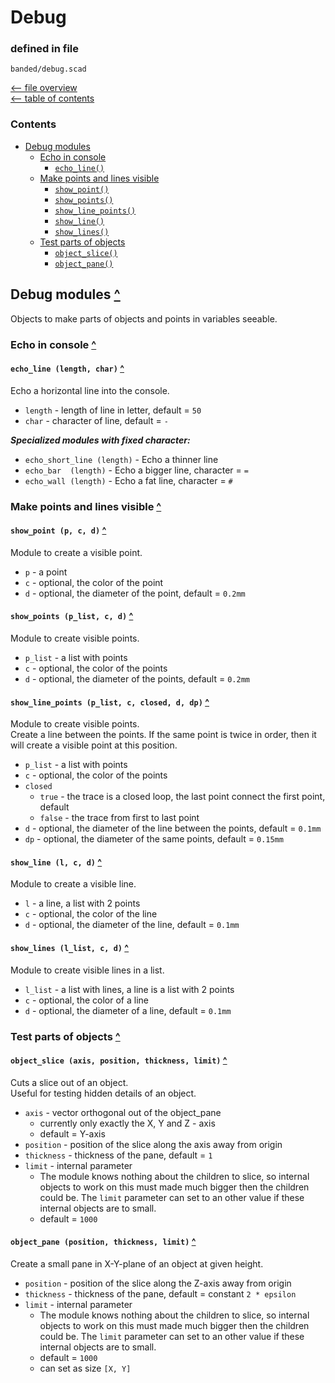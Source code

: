 Debug
=====

### defined in file

`banded/debug.scad`

[<-- file overview](file_overview.md)\
[<-- table of contents](contents.md)

### Contents
[contents]: #contents "Contents"
- [Debug modules](#debug-modules-)
  - [Echo in console](#echo-in-console-)
    - [`echo_line()`][echo_line]
  - [Make points and lines visible](#make-points-visible-)
    - [`show_point()`][show_point]
    - [`show_points()`][show_points]
    - [`show_line_points()`][show_line_points]
    - [`show_line()`][show_line]
    - [`show_lines()`][show_lines]
  - [Test parts of objects](#test-parts-of-objects-)
    - [`object_slice()`][object_slice]
    - [`object_pane()`][object_pane]


Debug modules [^][contents]
---------------------------
Objects to make parts of objects and points in variables seeable.


### Echo in console [^][contents]

#### `echo_line (length, char)` [^][contents]
[echo_line]: #echo_line-
Echo a horizontal line into the console.
- `length` - length of line in letter, default = `50`
- `char`   - character of line, default = `-`

___Specialized modules with fixed character:___
- `echo_short_line (length)` - Echo a thinner line
- `echo_bar  (length)`       - Echo a bigger line, character = `=`
- `echo_wall (length)`       - Echo a fat line, character = `#`


### Make points and lines visible [^][contents]

#### `show_point (p, c, d)` [^][contents]
[show_point]: #show_point-p-c-d-
Module to create a visible point.
- `p` - a point
- `c` - optional, the color of the point
- `d` - optional, the diameter of the point, default = `0.2mm`

#### `show_points (p_list, c, d)` [^][contents]
[show_points]: #show_points-
Module to create visible points.
- `p_list` - a list with points
- `c` - optional, the color of the points
- `d` - optional, the diameter of the points, default = `0.2mm`

#### `show_line_points (p_list, c, closed, d, dp)` [^][contents]
[show_line_points]: #show_line_points-p_list-c-closed-d-dp-
Module to create visible points.\
Create a line between the points.
If the same point is twice in order, then it will create a visible point at this position.
- `p_list` - a list with points
- `c`  - optional, the color of the points
- `closed`
  - `true`  - the trace is a closed loop, the last point connect the first point, default
  - `false` - the trace from first to last point
- `d`  - optional, the diameter of the line between the points, default = `0.1mm`
- `dp` - optional, the diameter of the same points, default = `0.15mm`

#### `show_line (l, c, d)` [^][contents]
[show_line]: #show_line-l-c-d-
Module to create a visible line.
- `l` - a line, a list with 2 points
- `c`  - optional, the color of the line
- `d`  - optional, the diameter of the line, default = `0.1mm`

#### `show_lines (l_list, c, d)` [^][contents]
[show_lines]: #show_lines-l_list-c-d-
Module to create visible lines in a list.
- `l_list` - a list with lines, a line is a list with 2 points
- `c`  - optional, the color of a line
- `d`  - optional, the diameter of a line, default = `0.1mm`


### Test parts of objects [^][contents]

#### `object_slice (axis, position, thickness, limit)` [^][contents]
[object_slice]: #object_slice-axis-position-thickness-limit-
Cuts a slice out of an object.\
Useful for testing hidden details of an object.

- `axis` - vector orthogonal out of the object_pane
  - currently only exactly the X, Y and Z - axis
  - default = Y-axis
- `position`  - position of the slice along the axis away from origin
- `thickness` - thickness of the pane, default = `1`
- `limit` - internal parameter
  - The module knows nothing about the children to slice,
    so internal objects to work on this must made much bigger then the
    children could be.
    The `limit` parameter can set to an other value if these internal objects
    are to small.
  - default = `1000`

#### `object_pane (position, thickness, limit)` [^][contents]
[object_pane]: #object_pane-position-thickness-limit-
Create a small pane in X-Y-plane of an object at given height.
- `position`  - position of the slice along the Z-axis away from origin
- `thickness` - thickness of the pane, default = constant `2 * epsilon`
- `limit` - internal parameter
  - The module knows nothing about the children to slice,
    so internal objects to work on this must made much bigger then the
    children could be.
    The `limit` parameter can set to an other value if these internal objects
    are to small.
  - default = `1000`
  - can set as size `[X, Y]`

